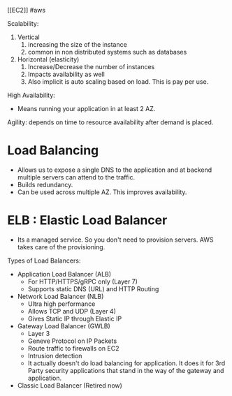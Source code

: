 [[EC2]] #aws 

Scalability:
1. Vertical
	1. increasing the size of the instance
	2. common in non distributed systems such as databases
2. Horizontal (elasticity)
	1. Increase/Decrease the number of instances
	2. Impacts availability as well
	3. Also implicit is auto scaling based on load. This is pay per use.

High Availability:
* Means running your application in at least 2 AZ.


Agility:  depends on time to resource availability after demand is placed.

# Load Balancing

* Allows us to expose a single DNS to the application and at backend multiple servers can attend to the traffic.
* Builds redundancy.
* Can be used across multiple AZ. This improves availability.

# ELB : Elastic Load Balancer

* Its a managed service. So you don't need to provision servers. AWS takes care of the provisioning.

Types of Load Balancers:
* Application Load Balancer (ALB)
	* For HTTP/HTTPS/gRPC only (Layer 7)
	* Supports static DNS (URL) and HTTP Routing
* Network Load Balancer (NLB)
	* Ultra high performance
	* Allows TCP and UDP (Layer 4)
	* Gives Static IP through Elastic IP
* Gateway Load Balancer (GWLB)
	* Layer 3
	* Geneve Protocol on IP Packets
	* Route traffic to firewalls on EC2
	* Intrusion detection
	* It actually doesn't do load balancing for application. It does it for 3rd Party security applications that stand in the way of the gateway and application.
* Classic Load Balancer (Retired now)


 
